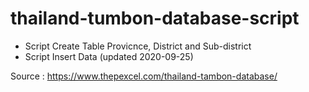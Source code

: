 # thailand-tumbon-database-script
- Script Create Table Provicnce, District and Sub-district
- Script Insert Data (updated 2020-09-25)

Source : https://www.thepexcel.com/thailand-tambon-database/
